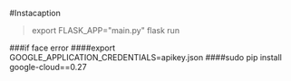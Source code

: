 #Instacaption

> export FLASK_APP="main.py"
> flask run

###if face error
####export GOOGLE_APPLICATION_CREDENTIALS=apikey.json
####sudo pip install google-cloud==0.27


